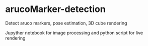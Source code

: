 # arucoMarker-detection
Detect aruco markers, pose estimation, 3D cube rendering

Jupyther notebook for image processing and python script for live rendering



